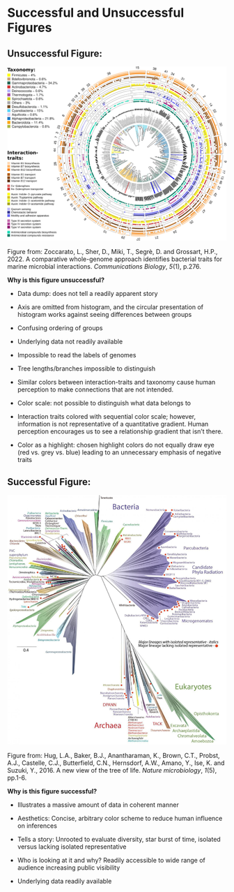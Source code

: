 # Successful and Unsuccessful Figures

## Unsuccessful Figure:

![](images/Compartive_whole_genome.webp)

Figure from: Zoccarato, L., Sher, D., Miki, T., Segrè, D. and Grossart,
H.P., 2022. A comparative whole-genome approach identifies bacterial
traits for marine microbial interactions. *Communications
Biology*, *5*(1), p.276.

**Why is this figure unsuccessful?**

- Data dump: does not tell a readily apparent story

- Axis are omitted from histogram, and the circular presentation of
  histogram works against seeing differences between groups

- Confusing ordering of groups

- Underlying data not readily available

- Impossible to read the labels of genomes

- Tree lengths/branches impossible to distinguish

- Similar colors between interaction-traits and taxonomy cause human
  perception to make connections that are not intended.

- Color scale: not possible to distinguish what data belongs to

- Interaction traits colored with sequential color scale; however,
  information is not representative of a quantitative gradient. Human
  perception encourages us to see a relationship gradient that isn’t
  there.

- Color as a highlight: chosen highlight colors do not equally draw eye
  (red vs. grey vs. blue) leading to an unnecessary emphasis of negative
  traits

## Successful Figure:

<img src="images/Tree_Life.jpeg" data-fig-align="center" />

Figure from: Hug, L.A., Baker, B.J., Anantharaman, K., Brown, C.T.,
Probst, A.J., Castelle, C.J., Butterfield, C.N., Hernsdorf, A.W., Amano,
Y., Ise, K. and Suzuki, Y., 2016. A new view of the tree of
life. *Nature microbiology*, *1*(5), pp.1-6.

**Why is this figure successful?**

- Illustrates a massive amount of data in coherent manner

- Aesthetics: Concise, arbitrary color scheme to reduce human influence
  on inferences

- Tells a story: Unrooted to evaluate diversity, star burst of time,
  isolated versus lacking isolated representative

- Who is looking at it and why? Readily accessible to wide range of
  audience increasing public visibility

- Underlying data readily available
